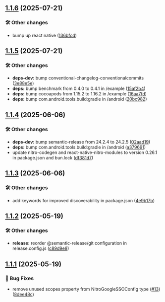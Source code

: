 ## [1.1.6](https://github.com/patrickkabwe/react-native-nitro-google-sso/compare/v1.1.5...v1.1.6) (2025-07-21)

### 🛠️ Other changes

* bump up react native ([136bfcd](https://github.com/patrickkabwe/react-native-nitro-google-sso/commit/136bfcd6f85acc59b54ed9d3f8c549df386069c5))

## [1.1.5](https://github.com/patrickkabwe/react-native-nitro-google-sso/compare/v1.1.4...v1.1.5) (2025-07-21)

### 🛠️ Other changes

* **deps-dev:** bump conventional-changelog-conventionalcommits ([3e88e5e](https://github.com/patrickkabwe/react-native-nitro-google-sso/commit/3e88e5e721795982d3720f750a8ef8f45f8b7395))
* **deps:** bump benchmark from 0.4.0 to 0.4.1 in /example ([15af2b4](https://github.com/patrickkabwe/react-native-nitro-google-sso/commit/15af2b40c98f789f4eaa2cb1b957acd85a5b7902))
* **deps:** bump cocoapods from 1.15.2 to 1.16.2 in /example ([16aa7fd](https://github.com/patrickkabwe/react-native-nitro-google-sso/commit/16aa7fd1ad27a843bdc2bba74a6fe03dff3f4414))
* **deps:** bump com.android.tools.build:gradle in /android ([20bc982](https://github.com/patrickkabwe/react-native-nitro-google-sso/commit/20bc98235655833df340e99d51e3c8b3abfea3da))

## [1.1.4](https://github.com/patrickkabwe/react-native-nitro-google-sso/compare/v1.1.3...v1.1.4) (2025-06-06)

### 🛠️ Other changes

* **deps-dev:** bump semantic-release from 24.2.4 to 24.2.5 ([02aad19](https://github.com/patrickkabwe/react-native-nitro-google-sso/commit/02aad192e1151bc06ead9a811c94728367133928))
* **deps:** bump com.android.tools.build:gradle in /android ([a379691](https://github.com/patrickkabwe/react-native-nitro-google-sso/commit/a379691076666a4340fdea1b11c05f3473d07524))
* update nitro-codegen and react-native-nitro-modules to version 0.26.1 in package.json and bun.lock ([df381d7](https://github.com/patrickkabwe/react-native-nitro-google-sso/commit/df381d735ad4aef350b18f805352a601dd00a234))

## [1.1.3](https://github.com/patrickkabwe/react-native-nitro-google-sso/compare/v1.1.2...v1.1.3) (2025-06-06)

### 🛠️ Other changes

* add keywords for improved discoverability in package.json ([4e9b17b](https://github.com/patrickkabwe/react-native-nitro-google-sso/commit/4e9b17bc8d8e05bbb57697d2b784b0bf43c696a7))

## [1.1.2](https://github.com/patrickkabwe/react-native-nitro-google-sso/compare/v1.1.1...v1.1.2) (2025-05-19)

### 🛠️ Other changes

* **release:** reorder @semantic-release/git configuration in release.config.js ([c89d9e8](https://github.com/patrickkabwe/react-native-nitro-google-sso/commit/c89d9e87ba17d25c008281b6a106b2f8238e219b))

## [1.1.1](https://github.com/patrickkabwe/react-native-nitro-google-sso/compare/v1.1.0...v1.1.1) (2025-05-19)

### 🐛 Bug Fixes

* remove unused scopes property from NitroGoogleSSOConfig type ([#13](https://github.com/patrickkabwe/react-native-nitro-google-sso/issues/13)) ([8dee48c](https://github.com/patrickkabwe/react-native-nitro-google-sso/commit/8dee48c51f1bdb762b31270455748873215e6ee5))
